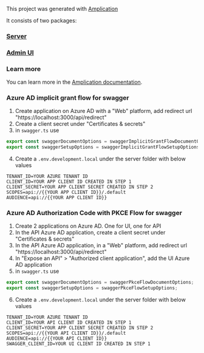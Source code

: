 This project was generated with [Amplication](https://amplication.com)

It consists of two packages:

### [Server](./server/README.md)

### [Admin UI](./admin-ui/README.md)

### Learn more

You can learn more in the [Amplication documentation](https://docs.amplication.com/guides/getting-started).

### Azure AD implicit grant flow for swagger
1. Create application on Azure AD with a "Web" platform, add redirect url "https://localhost:3000/api/redirect"
2. Create a client secret under "Certificates & secrets"
3. in `swagger.ts` use 
```ts
export const swaggerDocumentOptions = swaggerImplicitGrantFlowDocumentOptions;
export const swaggerSetupOptions = swaggerImplicitGrantFlowSetupOptions;
```
4. Create a `.env.development.local` under the server folder with below values
```
TENANT_ID=YOUR AZURE TENANT ID
CLIENT_ID=YOUR APP CLIENT ID CREATED IN STEP 1
CLIENT_SECRET=YOUR APP CLIENT SECRET CREATED IN STEP 2
SCOPES=api://{{YOUR APP CLIENT ID}}/.default
AUDIENCE=api://{{YOUR APP CLIENT ID}}
```

### Azure AD Authorization Code with PKCE Flow for swagger
1. Create 2 applications on Azure AD. One for UI, one for API
2. In the API Azure AD application, create a client secret under "Certificates & secrets"
3. In the API Azure AD application, in a "Web" platform, add redirect url "https://localhost:3000/api/redirect"
4. In "Expose an API" > "Authorized client application", add the UI Azure AD application
5. in `swagger.ts` use 
```ts
export const swaggerDocumentOptions = swaggerPkceFlowDocumentOptions;
export const swaggerSetupOptions = swaggerPkceFlowSetupOptions;
```
6. Create a `.env.development.local` under the server folder with below values
```
TENANT_ID=YOUR AZURE TENANT ID
CLIENT_ID=YOUR API CLIENT ID CREATED IN STEP 1
CLIENT_SECRET=YOUR APP CLIENT SECRET CREATED IN STEP 2
SCOPES=api://{{YOUR API CLIENT ID}}/.default
AUDIENCE=api://{{YOUR API CLIENT ID}}
SWAGGER_CLIENT_ID=YOUR UI CLIENT ID CREATED IN STEP 1
```